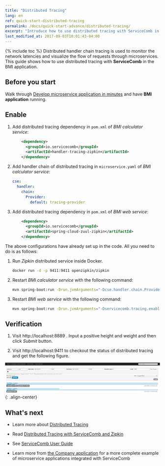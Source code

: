 ```yaml
---
title: "Distributed Tracing"
lang: en
ref: quick-start-distributed-tracing
permalink: /docs/quick-start-advance/distributed-tracing/
excerpt: "Introduce how to use distributed tracing with ServiceComb in the BMI application"
last_modified_at: 2017-09-03T10:01:43-04:00
---
```


{% include toc %}
Distributed handler chain tracing is used to monitor the network latencies and visualize the flow of requests through microservices. This guide shows how to use distributed tracing with **ServiceComb** in the BMI application.

## Before you start

Walk through [Develop microservice application in minutes](/docs/quick-start-bmi/) and have **BMI application** running. 

## Enable

1. Add distributed tracing dependency in `pom.xml` of *BMI calculator service*:

   ```xml
       <dependency>
         <groupId>io.servicecomb</groupId>
         <artifactId>handler-tracing-zipkin</artifactId>
       </dependency>
   ```

2. Add handler chain of distributed tracing in `microservice.yaml` of *BMI calculator service*:

   ```yaml
   cse:
     handler:
       chain:
         Provider:
           default: tracing-provider
   ```

3. Add distributed tracing dependency in `pom.xml` of *BMI web service*:

   ```xml
       <dependency>
         <groupId>io.servicecomb</groupId>
         <artifactId>spring-cloud-zuul-zipkin</artifactId>
       </dependency>
   ```

The above configurations have already set up in the code. All you need to do is as follows:

1. Run *Zipkin* distributed service inside Docker.

   ```bash
   docker run -d -p 9411:9411 openzipkin/zipkin
   ```

2. Restart *BMI calculator service* with the following command:

   ```bash
   mvn spring-boot:run -Drun.jvmArguments="-Dcse.handler.chain.Provider.default=tracing-provider"
   ```
   
3. Restart *BMI web service* with the following command:

   ```bash
   mvn spring-boot:run -Drun.jvmArguments="-Dservicecomb.tracing.enabled=true"
   ```

## Verification

1. Visit <a>http://localhost:8889</a> . Input a positive height and weight and then click *Submit* button.

2. Visit <a>http://localhost:9411</a> to checkout the status of distributed tracing and get the following figure.

![Distributed tracing result](/assets/images/distributed-tracing-result.png){: .align-center}

## What's next

* Learn more about [Distributed Tracing](/users/distributed-tracing/)

* Read [Distributed Tracing with ServiceComb and Zipkin](/docs/tracing-with-servicecomb/)

* See [ServiceComb User Guide](/users/)

* Learn more from [the Company application](/docs/linuxcon-workshop-demo/) for a more complete example of microservice applications integrated with ServiceComb

